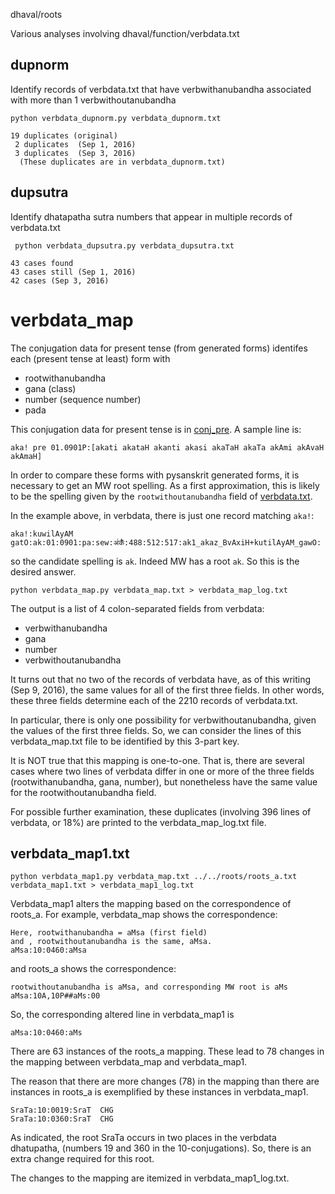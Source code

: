 
dhaval/roots

Various analyses involving dhaval/function/verbdata.txt

## dupnorm

   Identify records of verbdata.txt that have
   verbwithanubandha associated with more than 1 verbwithoutanubandha

```
python verbdata_dupnorm.py verbdata_dupnorm.txt

19 duplicates (original)
 2 duplicates  (Sep 1, 2016)
 3 duplicates  (Sep 3, 2016)
  (These duplicates are in verbdata_dupnorm.txt)
```

## dupsutra
 Identify dhatapatha sutra numbers that appear in multiple records of 
 verbdata.txt
```
 python verbdata_dupsutra.py verbdata_dupsutra.txt
 
43 cases found
43 cases still (Sep 1, 2016)
42 cases (Sep 3, 2016)
```

# verbdata_map

The conjugation data for present tense (from generated forms) identifes
each (present tense at least) form with
* rootwithanubandha
* gana (class)
* number (sequence number)
* pada

This conjugation data for present tense is in [conj_pre](https://github.com/funderburkjim/elispsanskrit/blob/master/pysanskritv1/dhaval/conjtab/conj_pre.txt).
A sample line is:
```
aka! pre 01.0901P:[akati akataH akanti akasi akaTaH akaTa akAmi akAvaH akAmaH]
```

In order to compare these forms with pysanskrit generated forms, it is 
necessary to get an MW root spelling.  As a first approximation, this 
is likely to be the spelling given by the `rootwithoutanubandha` field of
[verbdata.txt](https://github.com/funderburkjim/elispsanskrit/blob/master/pysanskritv1/dhaval/function/verbdata.txt).

In the example above, in verbdata, there is just one record matching `aka!`:
```
aka!:kuwilAyAM gatO:ak:01:0901:pa:sew:अ॑कँ॑:488:512:517:ak1_akaz_BvAxiH+kutilAyAM_gawO:
```

so the candidate spelling is `ak`.  Indeed MW has a root `ak`.  So this is
the desired answer.

```
python verbdata_map.py verbdata_map.txt > verbdata_map_log.txt
```

The output is a list of 4 colon-separated fields from verbdata:
* verbwithanubandha
* gana
* number
* verbwithoutanubandha

It turns out that no two of the records of verbdata have, as of this
writing (Sep 9, 2016), the same values for all of the first three fields.
In other words, these three fields determine each of the 2210 records of
verbdata.txt.

In particular, there is only one possibility for verbwithoutanubandha, given
the values of the first three fields.  So, we can consider the lines of
this verbdata_map.txt file to be identified by this 3-part key.

It is NOT true that this mapping is one-to-one.  That is, there are
several cases where two lines of verbdata differ in one or more of the three 
fields (rootwithanubandha, gana, number), but nonetheless have the same
value for the rootwithoutanubandha field.

For possible further examination, these duplicates (involving 396 lines of
verbdata, or 18%) are printed to the verbdata_map_log.txt file.


## verbdata_map1.txt

```
python verbdata_map1.py verbdata_map.txt ../../roots/roots_a.txt verbdata_map1.txt > verbdata_map1_log.txt
```

Verbdata_map1 alters the mapping based on the correspondence of roots_a. 
For example, verbdata_map shows the correspondence:
```
Here, rootwithanubandha = aMsa (first field)
and , rootwithoutanubandha is the same, aMsa.
aMsa:10:0460:aMsa
```
and roots_a shows the correspondence:
```
rootwithoutanubandha is aMsa, and corresponding MW root is aMs
aMsa:10A,10P##aMs:00
```
So, the corresponding altered line in verbdata_map1 is
```
aMsa:10:0460:aMs
```

There are 63 instances of the roots_a mapping.
These lead to 78 changes in the mapping between verbdata_map and verbdata_map1.

The reason that there are more changes (78) in the mapping than there are
instances in roots_a is exemplified by these instances in verbdata_map1.
```
SraTa:10:0019:SraT  CHG
SraTa:10:0360:SraT  CHG
```
As indicated, the root SraTa occurs in two places in the verbdata 
dhatupatha, (numbers 19 and 360 in the 10-conjugations). So, there is an 
extra change required for this root.

The changes to the mapping are itemized in verbdata_map1_log.txt.

